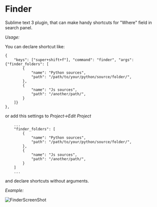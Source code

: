 Finder
======
Sublime text 3 plugin, that can make handy shortcuts for "Where" field in search panel.


*Usage:*

You can declare shortcut like:

```
{
    "keys": ["super+shift+f"], "command": "finder", "args": {"finder_folders": [
        {
            "name": "Python sources",
            "path": "/path/to/your/python/source/folder/",
        },
        {
            "name": "Js sources",
            "path": "/another/path/",
        }
    ]}
},
```

or add this settings to *Project->Edit Project*

```
    ...
    "finder_folders": [
        {
            "name": "Python sources",
            "path": "/path/to/your/python/source/folder/",
        },
        {
            "name": "Js sources",
            "path": "/another/path/",
        }
    ]
    ...
```

and declare shortcuts without arguments.

*Example:*

![FinderScreenShot](https://downloader.disk.yandex.ru/preview/0cda702c60e5ed311aab9562ee53fbd0/mpfs/tEJtcDLp438_5vmkcKfDRSyJ6Z0TYuZYfPvjwqjvU7BN0gWBrZ6oMSV_oy8QXX_AaPI4lyZZHNxCDVNN-m6tOg%3D%3D?uid=0&filename=Finderpng&disposition=inline&hash=&limit=0&content_type=image%2Fpng&size=XXL&crop=0)

